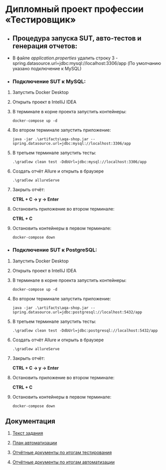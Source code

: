 # Дипломный проект профессии «Тестировщик»
* ## Процедура запуска SUT, авто-тестов и генерация отчетов:
* В файле *application.properties* удалить строку 3 - spring.datasource.url=jdbc:mysql://localhost:3306/app (По умолчанию указано подключение к MySQL)

* ### Подключение SUT к MySQL:
1. Запустить Docker Desktop
2. Открыть проект в IntelliJ IDEA
3. В терминале в корне проекта запустить контейнеры:

   `docker-compose up -d`
4. Во втором терминале запустить приложение:

   `java -jar .\artifacts\aqa-shop.jar --spring.datasource.url=jdbc:mysql://localhost:3306/app`
5. В третьем терминале запустить тесты:

   `.\gradlew clean test -DdbUrl=jdbc:mysql://localhost:3306/app`
6. Создать отчёт Allure и открыть в браузере

   `.\gradlew allureServe`
7. Закрыть отчёт:

   **CTRL + C -> y -> Enter**
8. Остановить приложение во втором терминале:

   **CTRL + C**
9. Остановить контейнеры в первом терминале:

   `docker-compose down`

* ### Подключение SUT к PostgreSQL:
1. Запустить Docker Desktop
2. Открыть проект в IntelliJ IDEA
3. В терминале в корне проекта запустить контейнеры:

   `docker-compose up -d`
4. Во втором терминале запустить приложение:

   `java -jar .\artifacts\aqa-shop.jar --spring.datasource.url=jdbc:postgresql://localhost:5432/app`
5. В третьем терминале запустить тесты:

   `.\gradlew clean test -DdbUrl=jdbc:postgresql://localhost:5432/app`
6. Создать отчёт Allure и открыть в браузере

   `.\gradlew allureServe`
7. Закрыть отчёт:

   **CTRL + C -> y -> Enter**
8. Остановить приложение во втором терминале:

   **CTRL + C**
9. Остановить контейнеры в первом терминале:

   `docker-compose down`

## Документация

1. [Текст задания](Exercise.md)

2. [План автоматизации](Plan.md)

3. [Отчётные документы по итогам тестирования](Report.md)

4. [Отчётные документы по итогам автоматизации](Summary.md)